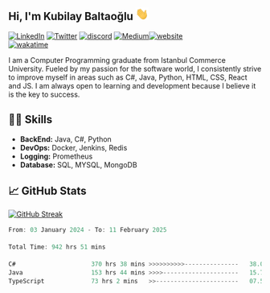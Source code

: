 <h2> Hi, I'm Kubilay Baltaoğlu <img src="https://raw.githubusercontent.com/ABSphreak/ABSphreak/master/gifs/Hi.gif" height="25px"></h2>

[![LinkedIn](https://img.shields.io/badge/LinkedIn-4682B4?style=for-the-badge&logo=linkedin&logoColor=white)](https://www.linkedin.com/in/kubilay-baltao%C4%9Flu-a16a40276/) [![Twitter](https://img.shields.io/badge/Twitter-1E90FF?style=for-the-badge&logo=twitter&logoColor=white)](https://twitter.com/PntherNN) [![discord](https://img.shields.io/badge/Discord-7289DA?style=for-the-badge&logo=discord&logoColor=white)](https://discordapp.com/users/418823231538200609) [![Medium](https://img.shields.io/badge/Medium-555555?style=for-the-badge&logo=medium&logoColor=white)](https://medium.com/@kubilaybaltaoglu)[![website](https://img.shields.io/badge/website-000000?style=for-the-badge&logo=About.me&logoColor=white)](https://pnternn.github.io/website/) <br>
[![wakatime](https://wakatime.com/badge/user/018cd354-516b-4075-b139-61022b14fded.svg)](https://wakatime.com/@018cd354-516b-4075-b139-61022b14fded)

I am a Computer Programming graduate from Istanbul Commerce University. Fueled by my passion for the software world, I consistently strive to improve myself in areas such as C#, Java, Python, HTML, CSS, React and JS. I am always open to learning and development because I believe it is the key to success.

## 👨‍💻 Skills

-  **BackEnd:**  Java, C#, Python
-  **DevOps:**  Docker, Jenkins, Redis
-  **Logging:**  Prometheus
-  **Database:** SQL, MYSQL, MongoDB

## 📈 GitHub Stats

[![GitHub Streak](https://streak-stats.demolab.com?user=PnterNN&theme=transparent&hide_border=true)]([https://git.io/streak-stats](https://pnternn.github.io/website/))

<!--START_SECTION:waka-->

```C#
From: 03 January 2024 - To: 11 February 2025

Total Time: 942 hrs 51 mins

C#                     370 hrs 38 mins >>>>>>>>>>---------------   38.06 %
Java                   153 hrs 44 mins >>>>---------------------   15.79 %
TypeScript             73 hrs 2 mins   >>-----------------------   07.50 %
```

<!--END_SECTION:waka-->
